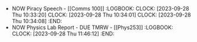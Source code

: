 - NOW Piracy Speech - [[Comms 100]]
  :LOGBOOK:
  CLOCK: [2023-09-28 Thu 10:33:20]
  CLOCK: [2023-09-28 Thu 10:34:01]
  CLOCK: [2023-09-28 Thu 10:34:08]
  :END:
- NOW Physics Lab Report - DUE TMRW - [[Phys253]]
  :LOGBOOK:
  CLOCK: [2023-09-28 Thu 11:46:12]
  :END: